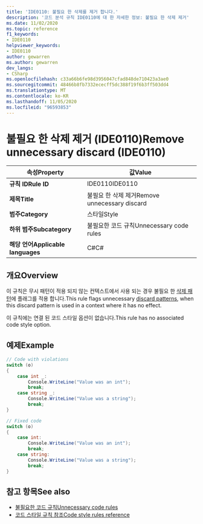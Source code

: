 ```yaml
---
title: 'IDE0110: 불필요 한 삭제를 제거 합니다.'
description: '코드 분석 규칙 IDE0110에 대 한 자세한 정보: 불필요 한 삭제 제거'
ms.date: 11/02/2020
ms.topic: reference
f1_keywords:
- IDE0110
helpviewer_keywords:
- IDE0110
author: gewarren
ms.author: gewarren
dev_langs:
- CSharp
ms.openlocfilehash: c33a66b6fe98d3956047cfad848de710423a3ae0
ms.sourcegitcommit: 48466b8fb7332ececff5dc388f19f6b3ff503dd4
ms.translationtype: MT
ms.contentlocale: ko-KR
ms.lasthandoff: 11/05/2020
ms.locfileid: "96593853"
---
```

# <a name="remove-unnecessary-discard-ide0110"></a><span data-ttu-id="a6869-103">불필요 한 삭제 제거 (IDE0110)</span><span class="sxs-lookup"><span data-stu-id="a6869-103">Remove unnecessary discard (IDE0110)</span></span>

|<span data-ttu-id="a6869-104">속성</span><span class="sxs-lookup"><span data-stu-id="a6869-104">Property</span></span>|<span data-ttu-id="a6869-105">값</span><span class="sxs-lookup"><span data-stu-id="a6869-105">Value</span></span>|
|-|-|
| <span data-ttu-id="a6869-106">**규칙 ID**</span><span class="sxs-lookup"><span data-stu-id="a6869-106">**Rule ID**</span></span> | <span data-ttu-id="a6869-107">IDE0110</span><span class="sxs-lookup"><span data-stu-id="a6869-107">IDE0110</span></span> |
| <span data-ttu-id="a6869-108">**제목**</span><span class="sxs-lookup"><span data-stu-id="a6869-108">**Title**</span></span> | <span data-ttu-id="a6869-109">불필요 한 삭제 제거</span><span class="sxs-lookup"><span data-stu-id="a6869-109">Remove unnecessary discard</span></span> |
| <span data-ttu-id="a6869-110">**범주**</span><span class="sxs-lookup"><span data-stu-id="a6869-110">**Category**</span></span> | <span data-ttu-id="a6869-111">스타일</span><span class="sxs-lookup"><span data-stu-id="a6869-111">Style</span></span> |
| <span data-ttu-id="a6869-112">**하위 범주**</span><span class="sxs-lookup"><span data-stu-id="a6869-112">**Subcategory**</span></span> | <span data-ttu-id="a6869-113">불필요한 코드 규칙</span><span class="sxs-lookup"><span data-stu-id="a6869-113">Unnecessary code rules</span></span> |
| <span data-ttu-id="a6869-114">**해당 언어**</span><span class="sxs-lookup"><span data-stu-id="a6869-114">**Applicable languages**</span></span> | <span data-ttu-id="a6869-115">C#</span><span class="sxs-lookup"><span data-stu-id="a6869-115">C#</span></span> |

## <a name="overview"></a><span data-ttu-id="a6869-116">개요</span><span class="sxs-lookup"><span data-stu-id="a6869-116">Overview</span></span>

<span data-ttu-id="a6869-117">이 규칙은 무시 패턴이 적용 되지 않는 컨텍스트에서 사용 되는 경우 불필요 한 [삭제 패턴](../../../../_csharplang/proposals/csharp-8.0/patterns.md#discard-pattern)에 플래그를 적용 합니다.</span><span class="sxs-lookup"><span data-stu-id="a6869-117">This rule flags unnecessary [discard patterns](../../../../_csharplang/proposals/csharp-8.0/patterns.md#discard-pattern), when this discard pattern is used in a context where it has no effect.</span></span>

<span data-ttu-id="a6869-118">이 규칙에는 연결 된 코드 스타일 옵션이 없습니다.</span><span class="sxs-lookup"><span data-stu-id="a6869-118">This rule has no associated code style option.</span></span>

## <a name="example"></a><span data-ttu-id="a6869-119">예제</span><span class="sxs-lookup"><span data-stu-id="a6869-119">Example</span></span>

```csharp
// Code with violations
switch (o)
{
    case int _:
        Console.WriteLine("Value was an int");
        break;
    case string _:
        Console.WriteLine("Value was a string");
        break;
}

// Fixed code
switch (o)
{
    case int:
        Console.WriteLine("Value was an int");
        break;
    case string:
        Console.WriteLine("Value was a string");
        break;
}
```

## <a name="see-also"></a><span data-ttu-id="a6869-120">참고 항목</span><span class="sxs-lookup"><span data-stu-id="a6869-120">See also</span></span>

- [<span data-ttu-id="a6869-121">불필요한 코드 규칙</span><span class="sxs-lookup"><span data-stu-id="a6869-121">Unnecessary code rules</span></span>](unnecessary-code-rules.md)
- [<span data-ttu-id="a6869-122">코드 스타일 규칙 참조</span><span class="sxs-lookup"><span data-stu-id="a6869-122">Code style rules reference</span></span>](index.md)
